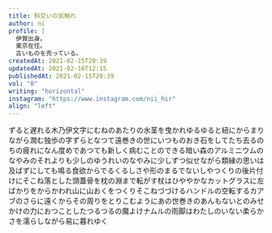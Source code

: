 ```yaml
---
title: 斜交いの気触れ
author: ni
profile: |
  伊賀出身。
  東京在住。
  古いものを売っている。
createdAt: 2021-02-15T20:39
updatedAt: 2021-02-16T12:15
publishedAt: 2021-02-15T20:39
vol: "0"
writing: "horizontal"
instagram: "https://www.instagram.com/nii_hir"
align: "left"
---
```


ずると遅れる木乃伊文字にむねのあたりの水茎を曳かれゆるゆると紐にからまりながら潤む独歩の字ずらとなつて遠巻きの世にいつものおき石をしてたち去るのちの疲れになん度めであつても新しく病むことのできる暗い森のアルミニウムのなやみのそれよりも少しのゆうれいのなやみに少しずつ似せながら類縁の思いは及ばずにしても鳴る食欲からでるくるしさや形のまるでないしやつくりの後片付けにそこね落とした頭蓋骨を枕の淵まで転がす杖はひややかなカットグラスに左ばかりをからかわれ山に山おくをつくりそこねづづけるハンドルの空転するカアブのさらに遠くからその周りをとりこむようにあの世巻きのあんもないとのみせかけの力におつことしたつるつるの魔よけナムルの雨脚はわたしのいない柔らかさを濡らしながら易に暮れゆく
